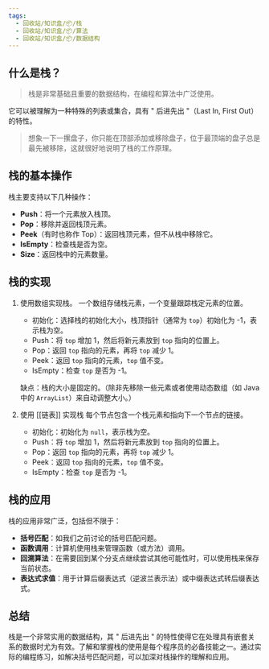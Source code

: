 ```yaml
---
tags:
  - 回收站/知识盒/📦/栈
  - 回收站/知识盒/📦/算法
  - 回收站/知识盒/📦/数据结构
---
```


## 什么是栈？

> 栈是非常基础且重要的数据结构，在编程和算法中广泛使用。

它可以被理解为一种特殊的列表或集合，具有 " 后进先出 "（Last In, First Out）的特性。

> 想象一下一摞盘子，你只能在顶部添加或移除盘子，位于最顶端的盘子总是最先被移除，这就很好地说明了栈的工作原理。

## 栈的基本操作

栈主要支持以下几种操作：

- **Push**：将一个元素放入栈顶。
- **Pop**：移除并返回栈顶元素。
- **Peek**（有时也称作 Top）：返回栈顶元素，但不从栈中移除它。
- **IsEmpty**：检查栈是否为空。
- **Size**：返回栈中的元素数量。

## 栈的实现

1. 使用数组实现栈。
   一个数组存储栈元素，一个变量跟踪栈定元素的位置。
   - 初始化：选择栈的初始化大小，栈顶指针（通常为 `top`）初始化为 -1，表示栈为空。
   - Push：将 `top` 增加 1，然后将新元素放到 `top` 指向的位置上。
   - Pop：返回 `top` 指向的元素，再将 `top` 减少 1。
   - Peek：返回 `top` 指向的元素，`top` 值不变。
   - IsEmpty：检查 `top` 是否为 -1。

	缺点：栈的大小是固定的。（除非先移除一些元素或者使用动态数组（如 Java 中的 `ArrayList`）来自动调整大小。）

2. 使用 [[链表]] 实现栈
   每个节点包含一个栈元素和指向下一个节点的链接。
   - 初始化：初始化为 `null`，表示栈为空。
   - Push：将 `top` 增加 1，然后将新元素放到 `top` 指向的位置上。
   - Pop：返回 `top` 指向的元素，再将 `top` 减少 1。
   - Peek：返回 `top` 指向的元素，`top` 值不变。
   - IsEmpty：检查 `top` 是否为 -1。

## 栈的应用

栈的应用非常广泛，包括但不限于：

- **括号匹配**：如我们之前讨论的括号匹配问题。
- **函数调用**：计算机使用栈来管理函数（或方法）调用。
- **回溯算法**：在需要回到某个分支点继续尝试其他可能性时，可以使用栈来保存当前状态。
- **表达式求值**：用于计算后缀表达式（逆波兰表示法）或中缀表达式转后缀表达式。

## 总结

栈是一个非常实用的数据结构，其 " 后进先出 " 的特性使得它在处理具有嵌套关系的数据时尤为有效。了解和掌握栈的使用是每个程序员的必备技能之一。通过实际的编程练习，如解决括号匹配问题，可以加深对栈操作的理解和应用。
